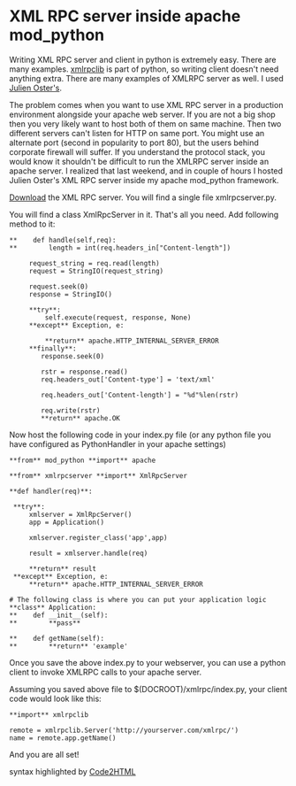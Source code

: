 XML RPC server inside apache mod_python
===
Writing XML RPC server and client in python is extremely easy. There are many examples. [xmlrpclib][0] is part of python, so writing client doesn't need anything extra. There are many examples of XMLRPC server as well. I used [Julien Oster's][1].  
  
The problem comes when you want to use XML RPC server in a production environment alongside your apache web server. If you are not a big shop then you very likely want to host both of them on same machine. Then two different servers can't listen for HTTP on same port. You might use an alternate port (second in popularity to port 80), but the users behind corporate firewall will suffer. If you understand the protocol stack, you would know it shouldn't be difficult to run the XMLRPC server inside an apache server. I realized that last weekend, and in couple of hours I hosted Julien Oster's XML RPC server inside my apache mod\_python framework.  
  
[Download][1] the XML RPC server. You will find a single file xmlrpcserver.py.  
  
You will find a class XmlRpcServer in it. That's all you need. Add following method to it:  

    **    def handle(self,req):  
    **        length = int(req.headers_in["Content-length"])  
      
         request_string = req.read(length)  
         request = StringIO(request_string)  
      
         request.seek(0)  
         response = StringIO()  
      
         **try**:  
             self.execute(request, response, None)  
         **except** Exception, e:  
      
             **return** apache.HTTP_INTERNAL_SERVER_ERROR  
         **finally**:  
            response.seek(0)  
      
            rstr = response.read()  
            req.headers_out['Content-type'] = 'text/xml'  
      
            req.headers_out['Content-length'] = "%d"%len(rstr)  
      
            req.write(rstr)  
            **return** apache.OK   
    

  
Now host the following code in your index.py file (or any python file you have configured as PythonHandler in your apache settings)  

      
    **from** mod_python **import** apache  
      
    **from** xmlrpcserver **import** XmlRpcServer  
       
    **def handler(req)**:  
      
     **try**:  
         xmlserver = XmlRpcServer()  
         app = Application()  
      
         xmlserver.register_class('app',app)  
               
         result = xmlserver.handle(req)  
      
         **return** result  
     **except** Exception, e:  
         **return** apache.HTTP_INTERNAL_SERVER_ERROR  
      
    # The following class is where you can put your application logic  
    **class** Application:  
    **    def __init__(self):  
    **        **pass**  
      
    **    def getName(self):  
    **        **return** 'example'  
    

  
Once you save the above index.py to your webserver, you can use a python client to invoke XMLRPC calls to your apache server.  
  
Assuming you saved above file to $(DOCROOT)/xmlrpc/index.py, your client code would look like this:  

    **import** xmlrpclib  
      
    remote = xmlrpclib.Server('http://yourserver.com/xmlrpc/')  
    name = remote.app.getName()  
    

  
  
And you are all set!  
  
syntax highlighted by [Code2HTML][2]

[0]: http://docs.python.org/lib/module-xmlrpclib.html
[1]: http://www.julien-oster.de/projects/xmlrpcserver/
[2]: http://www.palfrader.org/code2html

